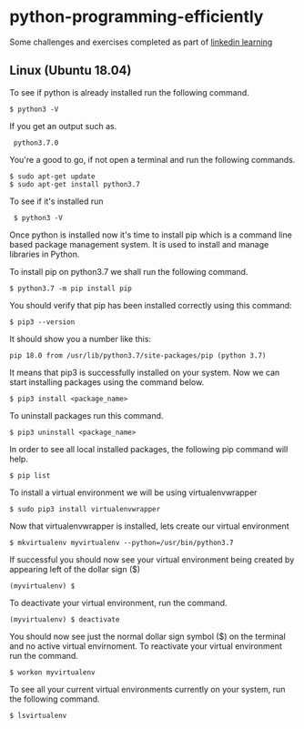 # python-programming-efficiently
Some challenges and exercises completed as part of [linkedin learning](https://www.linkedin.com/learning/python-programming-efficiently)

## Linux (Ubuntu 18.04)
To see if python is already installed run the following command.
    
    $ python3 -V
If you get an output such as.
     
     python3.7.0
     
You're a good to go, if not open a terminal and run the following commands.
    
    $ sudo apt-get update
    $ sudo apt-get install python3.7
    
To see if it's installed run

     $ python3 -V

Once python is installed now it's time to install pip which is a command line based package management system. It is used to install and manage libraries in Python.

To install pip on python3.7 we shall run the following command.

    $ python3.7 -m pip install pip
    
You should verify that pip has been installed correctly using this command:

    $ pip3 --version
    
It should show you a number like this:

    pip 18.0 from /usr/lib/python3.7/site-packages/pip (python 3.7)
    
It means that pip3 is successfully installed on your system. Now we can start installing packages using the command below.

    $ pip3 install <package_name>
    
To uninstall packages run this command.

    $ pip3 uninstall <package_name>
    
In order to see all local installed packages, the following pip command will help.

    $ pip list
    
To install a virtual environment we will be using virtualenvwrapper

    $ sudo pip3 install virtualenvwrapper
    
Now that virtualenvwrapper is installed, lets create our virtual environment

    $ mkvirtualenv myvirtualenv --python=/usr/bin/python3.7

If successful you should now see your virtual environment being created by appearing left of the dollar sign ($)

    (myvirtualenv) $
    
To deactivate your virtual environment, run the command.

    (myvirtualenv) $ deactivate
    
You should now see just the normal dollar sign symbol ($) on the terminal and no active virtual envirnoment. To reactivate your virtual environment run the command.

    $ workon myvirtualenv

To see all your current virtual environments currently on your system, run the following command.

    $ lsvirtualenv

